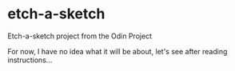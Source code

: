 # etch-a-sketch
Etch-a-sketch project from the Odin Project

For now, I have no idea what it will be about, let's see after reading instructions...
